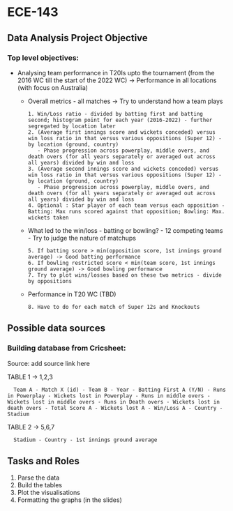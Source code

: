 # ECE-143
## Data Analysis Project Objective
### Top level objectives:
- Analysing team performance in T20Is upto the tournament (from the 2016 WC till the start of the 2022 WC) -> Performance in all locations (with focus on Australia)
   - Overall metrics - all matches -> Try to understand how a team plays
   
         1. Win/Loss ratio - divided by batting first and batting second; histogram point for each year (2016-2022) - further segregated by location later 
         2. (Average first innings score and wickets conceded) versus win loss ratio in that versus various oppositions (Super 12) - by location (ground, country) 
            - Phase progression across powerplay, middle overs, and death overs (for all years separately or averaged out across all years) divided by win and loss 
         3. (Average second innings score and wickets conceded) versus win loss ratio in that versus various oppositions (Super 12) - by location (ground, country) 
            - Phase progression across powerplay, middle overs, and death overs (for all years separately or averaged out across all years) divided by win and loss 
         4. Optional : Star player of each team versus each opposition - Batting: Max runs scored against that opposition; Bowling: Max. wickets taken 
      
   - What led to the win/loss - batting or bowling? - 12 competing teams - Try to judge the nature of matchups  
   
         5. If batting score > min(opposition score, 1st innings ground average) -> Good batting performance   
         6. If bowling restricted score < min(team score, 1st innings ground average) -> Good bowling performance 
         7. Try to plot wins/losses based on these two metrics - divide by oppositions 
         
   - Performance in T20 WC (TBD) 
   
         8. Have to do for each match of Super 12s and Knockouts 
      

## Possible data sources    

### Building database from Cricsheet:  
   Source:  add source link here

TABLE 1 -> 1,2,3  

      Team A - Match X (id) - Team B - Year - Batting First A (Y/N) - Runs in Powerplay - Wickets lost in Powerplay - Runs in middle overs -  Wickets lost in middle overs - Runs in Death overs - Wickets lost in death overs - Total Score A - Wickets lost A - Win/Loss A - Country - Stadium   


TABLE 2 -> 5,6,7  

      Stadium - Country - 1st innings ground average  
    
## Tasks and Roles 

1. Parse the data 
2. Build the tables
3. Plot the visualisations
4. Formatting the graphs (in the slides)




